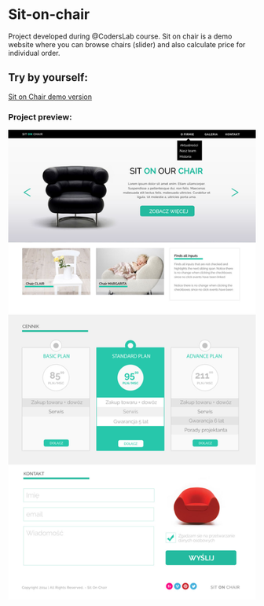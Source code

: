 # Sit-on-chair

Project developed during @CodersLab course. Sit on chair is a demo website where you can browse chairs (slider) and also calculate price for individual order.
## Try by yourself:
[Sit on Chair demo version](https://marasmadwa.github.io/Sit-on-chair/)
### Project preview:

![alt text](https://github.com/marasmadwa/Sit-on-chair/blob/master/images/warsztat1.jpg)
